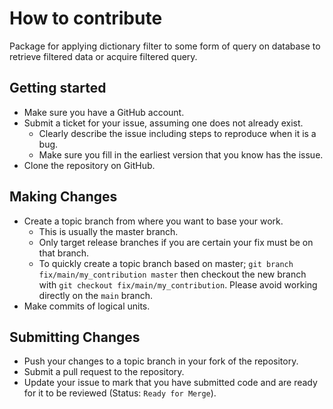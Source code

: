 # How to contribute

Package for applying dictionary filter to some form of query on database to retrieve filtered data or acquire filtered query.

## Getting started

* Make sure you have a GitHub account. 
* Submit a ticket for your issue, assuming one does not already exist.
  * Clearly describe the issue including steps to reproduce when it is a bug.
  * Make sure you fill in the earliest version that you know has the issue.
* Clone the repository on GitHub.

## Making Changes

* Create a topic branch from where you want to base your work.
  * This is usually the master branch.
  * Only target release branches if you are certain your fix must be on that branch.
  * To quickly create a topic branch based on master; `git branch fix/main/my_contribution master` then checkout the new branch with `git checkout fix/main/my_contribution`. Please avoid working directly on the `main` branch.
* Make commits of logical units.

## Submitting Changes

* Push your changes to a topic branch in your fork of the repository.
* Submit a pull request to the repository.
* Update your issue to mark that you have submitted code and are ready for it to be reviewed (Status: `Ready for Merge`).